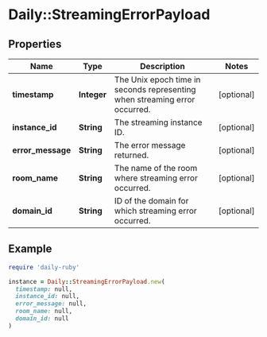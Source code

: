 # Daily::StreamingErrorPayload

## Properties

| Name | Type | Description | Notes |
| ---- | ---- | ----------- | ----- |
| **timestamp** | **Integer** | The Unix epoch time in seconds representing when streaming error occurred. | [optional] |
| **instance_id** | **String** | The streaming instance ID. | [optional] |
| **error_message** | **String** | The error message returned. | [optional] |
| **room_name** | **String** | The name of the room where streaming error occurred. | [optional] |
| **domain_id** | **String** | ID of the domain for which streaming error occurred. | [optional] |

## Example

```ruby
require 'daily-ruby'

instance = Daily::StreamingErrorPayload.new(
  timestamp: null,
  instance_id: null,
  error_message: null,
  room_name: null,
  domain_id: null
)
```


